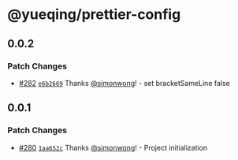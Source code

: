 # @yueqing/prettier-config

## 0.0.2

### Patch Changes

- [#282](https://github.com/simonwong/lint/pull/282) [`e6b2669`](https://github.com/simonwong/lint/commit/e6b2669969f9bed68a3d342ab72cf7d84322acec) Thanks [@simonwong](https://github.com/simonwong)! - set bracketSameLine false

## 0.0.1

### Patch Changes

- [#280](https://github.com/simonwong/lint/pull/280) [`1aa652c`](https://github.com/simonwong/lint/commit/1aa652c29874e23336c2691838a88a2e7ec83f10) Thanks [@simonwong](https://github.com/simonwong)! - Project initialization

